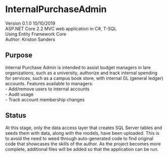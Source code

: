 # InternalPurchaseAdmin
Version 0.1.0 10/10/2019 <br>
ASP.NET Core 2.2 MVC web application in C#, T-SQL<br>
Using Entity Framework Core<br>
Author: Kriston Sanders

<h2> Purpose </h2>
Internal Purchase Admin is intended to assist budget managers in lare organizations, such as a university, authorize and track internal spending for services, such as a campus book store, with internal GL (general ledger) accounts. Features available to managers:<br>
- Add/remove users to internal accounts<br>
- Audit usage<br>
- Track account membership changes<br>

<h2> Status </h2>
At this stage, only the data access layer that creates SQL Server tables and seeds them with data, along with the models, have been uploaded. This is to avoid the need to weed through auto-generated code to find original code that showcases the skills of the author. As the project becomes more complete, additional files will be added so that the application can be run.
